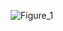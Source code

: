 ![Figure_1](https://github.com/djeada/Computational-Fluid-Dynamics-CFD-Resources/assets/37275728/fcd47b3f-f1f7-48d0-8406-559e46f120cc)
